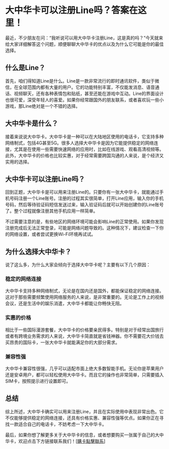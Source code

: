 # 大中华卡可以注册Line吗？答案在这里！

最近，不少朋友在问：“我听说可以用大中华卡注册Line，这是真的吗？”今天就来给大家详细解答这个问题，顺便聊聊大中华卡的优点以及为什么它可能是你的最佳选择。

## 什么是Line？

首先，咱们得知道Line是什么。Line是一款非常流行的即时通讯软件，类似于微信，在全球范围内都有大量的用户。它的功能特别丰富，不仅能发消息、语音通话、视频聊天，还有各种表情包和贴纸，甚至还能在游戏中互动。Line的界面设计也很可爱，深受年轻人的喜爱。如果你经常跟国外的朋友联系，或者喜欢玩一些小游戏，那Line绝对是一个不错的选择。

## 大中华卡是什么？

接着来说说大中华卡。大中华卡是一种可以在大陆地区使用的电话卡，它支持多种网络制式，包括4G甚至5G。很多人选择大中华卡是因为它能提供稳定的网络连接，尤其是在使用一些需要快速网络的应用时，比如在线游戏、观看高清视频等。此外，大中华卡的价格也比较实惠，对于经常需要跨国沟通的人来说，是个经济又实用的选择。

## 大中华卡可以注册Line吗？

回到正题，大中华卡是可以用来注册Line的。只要你有一张大中华卡，就能通过手机号码注册一个Line账号。注册的过程其实很简单，打开Line应用，输入你的手机号码，然后等待验证码短信发送过来，输入验证码后就可以开始创建你的Line账号了。整个过程就像注册其他手机应用一样简单。

不过需要注意的是，有些地区的网络环境可能会影响Line的正常使用。如果你发现注册完成后无法正常登录，可能是网络问题导致的。这种情况下，建议检查一下你的网络设置，或者尝试更换Wi-Fi环境再试试。

## 为什么选择大中华卡？

说了这么多，为什么大家会倾向于选择大中华卡呢？主要有以下几个原因：

### 稳定的网络连接

大中华卡支持多种网络制式，无论是在国内还是国外，都能保证稳定的网络连接。这对于那些需要频繁使用网络服务的人来说，是非常重要的。无论是工作上的视频会议，还是生活中的娱乐消遣，大中华卡都能让你畅快无阻。

### 实惠的价格

相比于一些国际漫游套餐，大中华卡的价格要亲民得多。特别是对于经常出国旅行或者有跨境业务需求的人来说，大中华卡简直就是省钱神器。你不需要花大价钱去买昂贵的国际卡，一张大中华卡就能满足你的大部分需求。

### 兼容性强

大中华卡兼容性很强，几乎可以适配市面上绝大多数智能手机。无论你是苹果用户还是安卓用户，都可以轻松使用大中华卡。而且它的操作也非常简单，只需要插入SIM卡，按照提示进行设置即可。

## 总结

综上所述，大中华卡确实可以用来注册Line，并且在实际使用中表现非常出色。它不仅能够提供稳定的网络连接，还具有价格实惠、兼容性强等优点。如果你正在寻找一款适合自己的电话卡，不妨考虑一下大中华卡。

最后，如果你想了解更多关于大中华卡的信息，或者想要购买一张属于自己的大中华卡，欢迎点击下方链接联系我们！[[購卡點擊聯系](https://t.me/s/esim1088)]